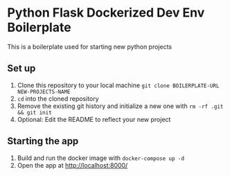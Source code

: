 # Python Flask Dockerized Dev Env Boilerplate

This is a boilerplate used for starting new python projects

## Set up

1. Clone this repository to your local machine `git clone BOILERPLATE-URL NEW-PROJECTS-NAME`
2. `cd` into the cloned repository
3. Remove the existing git history and initialize a new one with `rm -rf .git && git init`
4. Optional: Edit the README to reflect your new project

## Starting the app

1. Build and run the docker image with `docker-compose up -d`
2. Open the app at  [http://localhost:8000/](http://localhost:8000/)